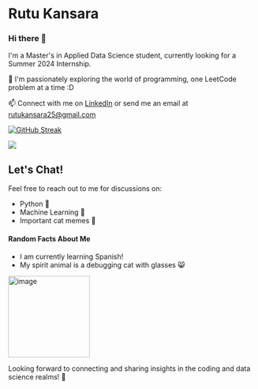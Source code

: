 # Rutu Kansara

### Hi there 👋

I'm a Master's in Applied Data Science student, currently looking for a Summer 2024 Internship.

🔭 I'm passionately exploring the world of programming, one LeetCode problem at a time :D

📫 Connect with me on [LinkedIn](https://www.linkedin.com/in/rutukansara01/) or send me an email at rutukansara25@gmail.com

[![GitHub Streak](https://streak-stats.demolab.com/?user=rutukansara)](https://git.io/streak-stats)

![](https://komarev.com/ghpvc/?username=your-github-username)

[github]: https://github.com/rutukansara/


## Let's Chat!
Feel free to reach out to me for discussions on:

- Python 🐍
- Machine Learning 🤖
- Important cat memes 🐾




#### Random Facts About Me
- I am currently learning Spanish!
- My spirit animal is a debugging cat with glasses 😸

<img width="165" alt="image" src="https://github.com/rutukansara/rutukansara/assets/149906777/8d90e1cd-c87a-4ae3-9e35-d5ca68fae82a">



Looking forward to connecting and sharing insights in the coding and data science realms! 🚀
<!--
**rutukansara/rutukansara** is a ✨ _special_ ✨ repository because its `README.md` (this file) appears on your GitHub profile.

Here are some ideas to get you started:

- 🔭 I’m currently working on ...
- 🌱 I’m currently learning ...
- 👯 I’m looking to collaborate on ...
- 🤔 I’m looking for help with ...
- 💬 Ask me about ...
- 📫 How to reach me: ...
- 😄 Pronouns: ...
- ...⚡ Fun fact: 
-->
